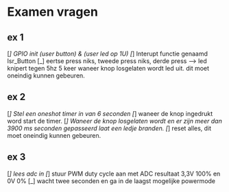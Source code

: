 # Examen vragen
## ex 1
[_] GPIO init  (user button) & (user led op 1U)
[_] Interupt functie genaamd Isr_Button
[_] eertse press niks, tweede press niks, derde press --> led knipert tegen 5hz 5 keer waneer knop losgelaten wordt led uit. dit moet oneindig kunnen gebeuren. 
## ex 2
[_] Stel een oneshot timer in van  6 seconden
[_] waneer de knop ingedrukt word start de timer. 
[_] Waneer de knop losgelaten wordt  en er zijn meer dan 3900 ms seconden gepasseerd laat een ledje branden.
[_] reset alles, dit moet oneindig kunnen gebeuren.
## ex 3
[_] lees adc in 
[_] stuur PWM duty cycle aan met ADC resultaat 3,3V 100% en 0V 0% 
[_] wacht twee seconden en ga in de laagst mogelijke powermode